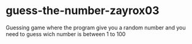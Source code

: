 # guess-the-number-zayrox03
Guessing game where the program give you a random number and you need to guess wich number is between 1 to 100
